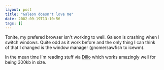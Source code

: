 ```yaml
---
layout: post
title: "Galeon doesn't love me"
date: 2002-09-19T13:10:56
tags: []
---
```


Tonite, my prefered browser isn't working to well. Galeon is crashing when I switch windows. Quite odd as it work before and the only thing I can think of that I changed is the window manager (gnome/sawfish to icewm).

In the mean time I'm reading stuff via [Dillo][1] which works amazingly well for being 300kb in size.

   [1]: http://dillo.cipsga.org.br/
